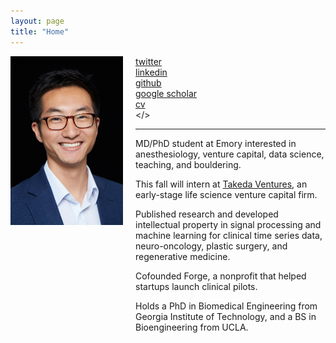 ```yaml
---
layout: page 
title: "Home"
---
```


<div style="float:left;margin:0 20px 1000px 0">
   <img align="left" src="assets/erik_full.jpg" width="180">
</div>

<i class='fa fa-twitter fa-fw'></i>  [twitter](http://twitter.com/erikrtn) <br>
<i class='fa fa-linkedin fa-fw'></i> [linkedin](https://www.linkedin.com/in/erikreinertsen/) <br>
<i class='fa fa-github fa-fw'></i>  [github](https://github.com/erikrtn) <br>
<i class='fa fa-graduation-cap fa-fw'></i>  [google scholar](https://scholar.google.com/citations?hl=en&user=APy8nq4AAAAJ&view_op=list_works&sortby=pubdate) <br>
<i class='fa fa-file-text fa-fw'></i>  [cv](http://erikreinertsen.com/cv) <br>
<i class='fa fa-envelope fa-fw'></i> <a id="email"></> <br> 

<script>
<!--
var email_address = "erikrtn" + "@" + "gmail";
email_address += ".com";
$("#email").attr("href", "mailto:" + email_address).html("email");
//-->
</script>

---


MD/PhD student at Emory interested in anesthesiology, venture capital, data science, teaching, and bouldering.

This fall will intern at [Takeda Ventures](http://takedaventures.com), an early-stage life science venture capital firm.
 
Published research and developed intellectual property in signal processing and machine learning for clinical time series data, neuro-oncology, plastic surgery, and regenerative medicine.

Cofounded Forge, a nonprofit that helped startups launch clinical pilots.

Holds a PhD in Biomedical Engineering from Georgia Institute of Technology, and a BS in Bioengineering from UCLA. 
